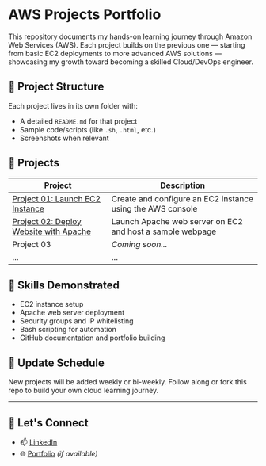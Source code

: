 # AWS Projects Portfolio

This repository documents my hands-on learning journey through Amazon Web Services (AWS). Each project builds on the previous one — starting from basic EC2 deployments to more advanced AWS solutions — showcasing my growth toward becoming a skilled Cloud/DevOps engineer.

## 🔧 Project Structure

Each project lives in its own folder with:
- A detailed `README.md` for that project
- Sample code/scripts (like `.sh`, `.html`, etc.)
- Screenshots when relevant

## 🚀 Projects

| Project | Description |
|--------|-------------|
| [Project 01: Launch EC2 Instance](./project-01-launch-ec2) | Create and configure an EC2 instance using the AWS console |
| [Project 02: Deploy Website with Apache](./project-02-deploy-apache) | Launch Apache web server on EC2 and host a sample webpage |
| Project 03 | _Coming soon..._ |
| ... | ... |

## 🧠 Skills Demonstrated

- EC2 instance setup
- Apache web server deployment
- Security groups and IP whitelisting
- Bash scripting for automation
- GitHub documentation and portfolio building

## 📅 Update Schedule

New projects will be added weekly or bi-weekly. Follow along or fork this repo to build your own cloud learning journey.

---

## 🙌 Let's Connect

- 📫 [LinkedIn](https://www.linkedin.com/in/YOUR-PROFILE/)
- 🌐 [Portfolio](https://yourwebsite.com) *(if available)*


